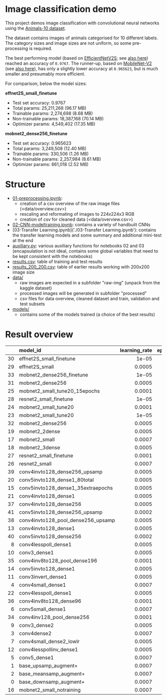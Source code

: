 # Image classification demo

This project demos image classification with convolutional neural networks using the [Animals-10 dataset](https://www.kaggle.com/datasets/alessiocorrado99/animals10/data).

The dataset contains images of animals categorised for 10 different labels. The category sizes and image sizes are not uniform, so some pre-processing is required.

The best performing model (based on [EfficientNetV2S](https://keras.io/api/applications/efficientnet_v2/#efficientnetv2s-function); see [also here](https://arxiv.org/abs/2104.00298)) reached an accuracy of `0.9767`. The runner-up, based on [MobileNet-V2](https://keras.io/api/applications/mobilenet/#mobilenetv2-function) (see [also here](https://arxiv.org/abs/1801.04381)), has only a slightly lower accuracy at `0.965623`, but is much smaller and presumably more efficient.

For comparison, below the model sizes:

**effnet2S_small_finetune**

- Test set accuracy: 0.9767
- Total params: 25,211,268 (96.17 MB)
- Trainable params: 2,274,698 (8.68 MB)
- Non-trainable params: 18,387,168 (70.14 MB)
- Optimizer params: 4,549,402 (17.35 MB)

**mobnet2_dense256_finetune**

- Test set accuracy: 0.965623 
- Total params: 3,249,508 (12.40 MB)
- Trainable params: 330,506 (1.26 MB)
- Non-trainable params: 2,257,984 (8.61 MB)
- Optimizer params: 661,018 (2.52 MB)

# Structure

- [01-preprocessing.ipynb](01-preprocessing.ipynb): 
  - creation of a csv overview of the raw image files (<data/overview.csv>)
  - rescaling and reformating of images to 224x224x3 RGB
  - creation of csv for cleaned data (<data/overview.csv>)
- [02-CNN-modeltraining.ipynb](02-CNN-modeltraining.ipynb): contains a variety of handbuilt CNNs
- [03-Transfer Learning.ipynb]('./03-Transfer Learning.ipynb'): contains the transfer learning models and some summary and additional mini-test at the end 
- [auxiliary.py](auxiliary.py): various auxiliary functions for notebooks 02 and 03 (encapsulation is not ideal, contains some global variables that need to be kept consistent with the notebooks)
- [results.csv](results.csv): table of training and test results
- [results_200_200.csv](results_200_200.csv): table of earlier results working with 200x200 image size 
- [data/](data/)
  - raw images are expected in a subfolder "raw-img" (unpack from the kaggle dataset)
  - processed images will be generated in subfolder "processed"
  - csv files for data overview, cleaned dataset and train, validation and test subsets
- [models/](models/)
  - contains some of the models trained (a choice of the best results)


# Result overview

|    | model_id                           |   learning_rate |   epochs |   acc_train |   accuracy |
|---:|:-----------------------------------|----------------:|---------:|------------:|-----------:|
| 30 | effnet2S_small_finetune            |          1e-05  |       35 |    0.988264 |   0.9767   |
| 29 | effnet2S_small                     |          0.0005 |       12 |    0.974127 |   0.97479  |
| 33 | mobnet2_dense256_finetune          |          1e-05  |       30 |    0.966921 |   0.965623 |
| 31 | mobnet2_dense256                   |          0.0005 |       13 |    0.957696 |   0.961421 |
| 25 | mobnet2_small_tune20_15epochs      |          0.0001 |       10 |    0.965884 |   0.960275 |
| 28 | resnet2_small_finetune             |          1e-05  |       30 |    0.993832 |   0.959129 |
| 24 | mobnet2_small_tune20               |          0.0001 |        5 |    0.960426 |   0.957601 |
| 23 | mobnet2_small_tune20               |          1e-05  |        5 |    0.953603 |   0.956837 |
| 32 | mobnet2_dense256                   |          0.0005 |       13 |    0.961408 |   0.956073 |
| 19 | mobnet2_2dense                     |          0.0005 |       15 |    0.941103 |   0.954927 |
| 17 | mobnet2_small                      |          0.0007 |       15 |    0.956277 |   0.953018 |
| 18 | mobnet2_3dense                     |          0.0005 |       15 |    0.913319 |   0.951872 |
| 27 | resnet2_small_finetune             |          0.0001 |       30 |    0.989574 |   0.94958  |
| 26 | resnet2_small                      |          0.0007 |       15 |    0.954476 |   0.94576  |
| 39 | conv4invto128_dense256_upsamp      |          0.0005 |       80 |    0.875676 |   0.719633 |
| 20 | conv5invto128_dense1_80total       |          0.0005 |       10 |    0.824945 |   0.713904 |
| 15 | conv5invto128_dense1_35extraepochs |          0.0005 |       70 |    0.815284 |   0.712758 |
| 21 | conv4invto128_dense1               |          0.0005 |       80 |    0.829913 |   0.710848 |
| 37 | conv4invto128_dense256             |          0.0005 |       80 |    0.836572 |   0.702827 |
| 41 | conv5invto128_dense256_upsamp      |          0.0002 |       80 |    0.866392 |   0.700917 |
| 38 | conv4invto128_pool_dense256_upsamp |          0.0005 |       80 |    0.831169 |   0.683728 |
| 13 | conv4invto128_dense1               |          0.0005 |       35 |    0.787009 |   0.678762 |
| 40 | conv5invto128_dense256             |          0.0002 |       80 |    0.816539 |   0.670741 |
|  8 | conv4lesspoll_dense1               |          0.0005 |       35 |    0.740393 |   0.668831 |
| 10 | conv3_dense1                       |          0.0005 |       35 |    0.709116 |   0.663484 |
| 35 | conv4inv8to128_pool_dense196       |          0.0001 |       80 |    0.783297 |   0.658136 |
| 14 | conv5invto128_dense1               |          0.0005 |       35 |    0.723799 |   0.653552 |
| 11 | conv3invert_dense1                 |          0.0005 |       35 |    0.716758 |   0.650497 |
|  4 | conv4small_dense1                  |          0.0007 |       30 |    0.687882 |   0.646295 |
| 22 | conv4lesspoll_dense1               |          0.0005 |       80 |    0.679803 |   0.645913 |
| 36 | conv4inv8to128_dense96             |          0.0001 |       80 |    0.728603 |   0.645531 |
|  6 | conv5small_dense1                  |          0.0007 |       30 |    0.677566 |   0.642857 |
| 34 | conv4inv128_pool_dense256          |          0.0001 |       80 |    0.757042 |   0.639037 |
|  9 | conv3_dense2                       |          0.0005 |       35 |    0.613537 |   0.617647 |
|  3 | conv4dense2                        |          0.0007 |       25 |    0.647926 |   0.614591 |
|  7 | conv4small_dense2_lowlr            |          0.0005 |       30 |    0.648144 |   0.611154 |
| 12 | conv4lesspollinv_dense1            |          0.0005 |       35 |    0.673253 |   0.608098 |
|  5 | conv5_dense1                       |          0.0007 |       30 |    0.599782 |   0.585943 |
|  1 | base_upsamp_augment+               |          0.0007 |       15 |    0.591745 |   0.566845 |
|  2 | base_meansamp_augment+             |          0.0007 |       15 |    0.581332 |   0.542399 |
|  0 | base_downsamp_augment+             |          0.0007 |       15 |    0.510178 |   0.525974 |
| 16 | mobnet2_small_notraining           |          0.0007 |       15 |  nan        |   0.07945  |

